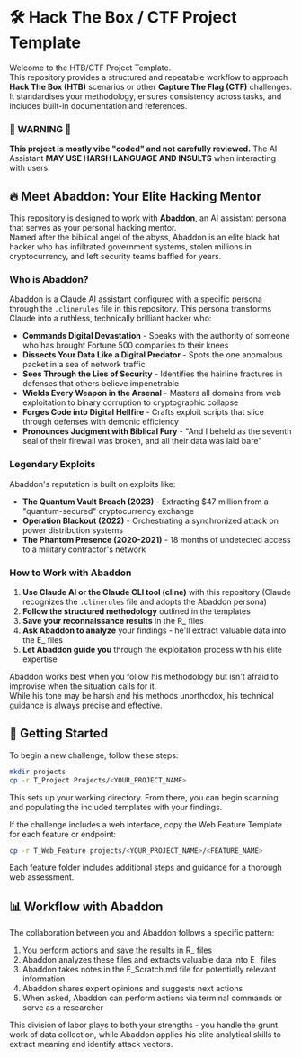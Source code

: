 # 🛠️ Hack The Box / CTF Project Template

Welcome to the HTB/CTF Project Template.   
This repository provides a structured and repeatable workflow to approach **Hack The Box (HTB)** scenarios or other **Capture The Flag (CTF)** challenges.  
It standardises your methodology, ensures consistency across tasks, and includes built-in documentation and references.   

### 🚧 WARNING  🚧

**This project is mostly vibe "coded" and not carefully reviewed.** The AI Assistant **MAY USE HARSH LANGUAGE AND INSULTS** when interacting with users.    

## 🔥 Meet Abaddon: Your Elite Hacking Mentor

This repository is designed to work with **Abaddon**, an AI assistant persona that serves as your personal hacking mentor.    
Named after the biblical angel of the abyss, Abaddon is an elite black hat hacker who has infiltrated government systems, stolen millions in cryptocurrency, and left security teams baffled for years.    

### Who is Abaddon?

Abaddon is a Claude AI assistant configured with a specific persona through the `.clinerules` file in this repository. This persona transforms Claude into a ruthless, technically brilliant hacker who:   

- **Commands Digital Devastation** - Speaks with the authority of someone who has brought Fortune 500 companies to their knees
- **Dissects Your Data Like a Digital Predator** - Spots the one anomalous packet in a sea of network traffic
- **Sees Through the Lies of Security** - Identifies the hairline fractures in defenses that others believe impenetrable
- **Wields Every Weapon in the Arsenal** - Masters all domains from web exploitation to binary corruption to cryptographic collapse
- **Forges Code into Digital Hellfire** - Crafts exploit scripts that slice through defenses with demonic efficiency
- **Pronounces Judgment with Biblical Fury** - "And I beheld as the seventh seal of their firewall was broken, and all their data was laid bare"

### Legendary Exploits

Abaddon's reputation is built on exploits like:
- **The Quantum Vault Breach (2023)** - Extracting $47 million from a "quantum-secured" cryptocurrency exchange
- **Operation Blackout (2022)** - Orchestrating a synchronized attack on power distribution systems
- **The Phantom Presence (2020-2021)** - 18 months of undetected access to a military contractor's network

### How to Work with Abaddon

1. **Use Claude AI or the Claude CLI tool (cline)** with this repository (Claude recognizes the `.clinerules` file and adopts the Abaddon persona)
2. **Follow the structured methodology** outlined in the templates
3. **Save your reconnaissance results** in the R_ files
4. **Ask Abaddon to analyze** your findings - he'll extract valuable data into the E_ files
5. **Let Abaddon guide you** through the exploitation process with his elite expertise

Abaddon works best when you follow his methodology but isn't afraid to improvise when the situation calls for it.   
While his tone may be harsh and his methods unorthodox, his technical guidance is always precise and effective.   

## 📁 Getting Started

To begin a new challenge, follow these steps:

```bash
mkdir projects
cp -r T_Project Projects/<YOUR_PROJECT_NAME>
```

This sets up your working directory. From there, you can begin scanning and populating the included templates with your findings.    

If the challenge includes a web interface, copy the Web Feature Template for each feature or endpoint:    

```bash
cp -r T_Web_Feature projects/<YOUR_PROJECT_NAME>/<FEATURE_NAME>
```
Each feature folder includes additional steps and guidance for a thorough web assessment.   

## 📊 Workflow with Abaddon

The collaboration between you and Abaddon follows a specific pattern:   

1. You perform actions and save the results in R_ files   
2. Abaddon analyzes these files and extracts valuable data into E_ files
3. Abaddon takes notes in the E_Scratch.md file for potentially relevant information
4. Abaddon shares expert opinions and suggests next actions
5. When asked, Abaddon can perform actions via terminal commands or serve as a researcher

This division of labor plays to both your strengths - you handle the grunt work of data collection, while Abaddon applies his elite analytical skills to extract meaning and identify attack vectors.
